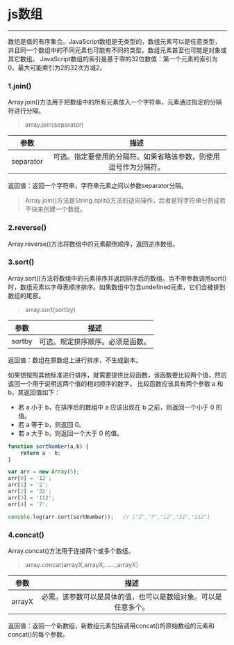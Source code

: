 # js数组
---

数组是值的有序集合。JavaScript数组是无类型的，数组元素可以是任意类型，并且同一个数组中的不同元素也可能有不同的类型。数组元素甚至也可能是对象或其它数组。
JavaScript数组的索引是基于零的32位数值：第一个元素的索引为0，最大可能索引为2的32次方减2。
### 1.join()
Array.join()方法用于把数组中的所有元素放入一个字符串，元素通过指定的分隔符进行分隔。
> array.join(separator)

参数 | 描述 |
:-: | :-: |
separator | 可选。指定要使用的分隔符。如果省略该参数，则使用逗号作为分隔符。 |

返回值：返回一个字符串，字符串元素之间以参数separator分隔。
> Array.join()方法是String.split()方法的逆向操作，后者是将字符串分割成若干块来创建一个数组。

### 2.reverse()
Array.reverse()方法将数组中的元素颠倒顺序，返回逆序数组。

### 3.sort()
Array.sort()方法将数组中的元素排序并返回排序后的数组。当不带参数调用sort()时，数组元素以字母表顺序排序。如果数组中包含undefined元素，它们会被排到数组的尾部。
> array.sort(sortby)

参数 | 描述 |
:-: | :-: |
sortby | 可选。规定排序顺序。必须是函数。

返回值：数组在原数组上进行排序，不生成副本。

如果想按照其他标准进行排序，就需要提供比较函数，该函数要比较两个值，然后返回一个用于说明这两个值的相对顺序的数字。
比较函数应该具有两个参数 a 和 b，其返回值如下：
* 若 a 小于 b，在排序后的数组中 a 应该出现在 b 之前，则返回一个小于 0 的值。
* 若 a 等于 b，则返回 0。
* 若 a 大于 b，则返回一个大于 0 的值。
```js
function sortNumber(a,b) {
	return a - b;
}

var arr = new Array(5);
arr[0] = '12';
arr[1] = '2';
arr[2] = '32';
arr[3] = '112';
arr[4] = '7';

console.log(arr.sort(sortNumber));   // ["2","7","12","32","112"]
```

### 4.concat()
Array.concat()方法用于连接两个或多个数组。
> array.concat(arrayX,arrayX,......,arrayX)

参数 | 描述
:-: | :-:
arrayX | 必需。该参数可以是具体的值，也可以是数组对象。可以是任意多个。

返回值：返回一个新数组，新数组元素包括调用concat()的原始数组的元素和concat()的每个参数。
